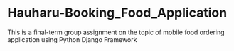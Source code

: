 # Hauharu-Booking_Food_Application
This is a final-term group assignment on the topic of mobile food ordering application using Python Django Framework
